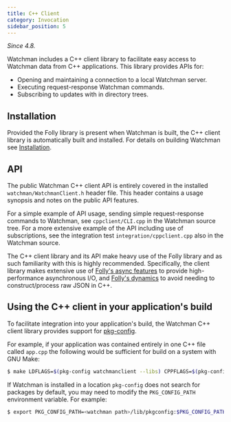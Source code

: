 ```yaml
---
title: C++ Client
category: Invocation
sidebar_position: 5
---
```


_Since 4.8._

Watchman includes a C++ client library to facilitate easy access to Watchman
data from C++ applications. This library provides APIs for:

- Opening and maintaining a connection to a local Watchman server.
- Executing request-response Watchman commands.
- Subscribing to updates with in directory trees.

## Installation

Provided the Folly library is present when Watchman is built, the C++ client
library is automatically built and installed. For details on building Watchman
see [Installation](/watchman/docs/install.html).

## API

The public Watchman C++ client API is entirely covered in the installed
`watchman/WatchmanClient.h` header file. This header contains a usage synopsis
and notes on the public API features.

For a simple example of API usage, sending simple request-response commands to
Watchman, see `cppclient/CLI.cpp` in the Watchman source tree. For a more
extensive example of the API including use of subscriptions, see the integration
test `integration/cppclient.cpp` also in the Watchman source.

The C++ client library and its API make heavy use of the Folly library and as
such familiarity with this is highly recommended. Specifically, the client
library makes extensive use of
[Folly's async features](https://github.com/facebook/folly/blob/master/folly/io/async/README.md)
to provide high-performance asynchronous I/O, and
[Folly's dynamics](https://github.com/facebook/folly/blob/master/folly/docs/Dynamic.md)
to avoid needing to construct/process raw JSON in C++.

## Using the C++ client in your application's build

To facilitate integration into your application's build, the Watchman C++ client
library provides support for
[pkg-config](https://www.freedesktop.org/wiki/Software/pkg-config/).

For example, if your application was contained entirely in one C++ file called
`app.cpp` the following would be sufficient for build on a system with GNU Make:

```bash
$ make LDFLAGS=$(pkg-config watchmanclient --libs) CPPFLAGS=$(pkg-config watchmanclient --cflags) app
```

If Watchman is installed in a location `pkg-config` does not search for packages
by default, you may need to modify the `PKG_CONFIG_PATH` environment variable.
For example:

```bash
$ export PKG_CONFIG_PATH=<watchman path>/lib/pkgconfig:$PKG_CONFIG_PATH
```
